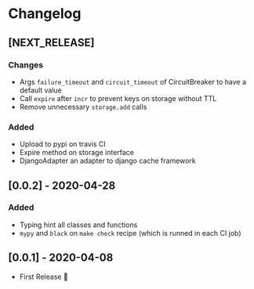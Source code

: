 # Changelog

## [NEXT_RELEASE]
### Changes
* Args `failure_timeout` and `circuit_timeout` of CircuitBreaker to have a default value
* Call `expire` after `incr` to prevent keys on storage without TTL
* Remove unnecessary `storage.add` calls

### Added
* Upload to pypi on travis CI
* Expire method on storage interface
* DjangoAdapter an adapter to django cache framework

## [0.0.2] - 2020-04-28
### Added
* Typing hint all classes and functions
* `mypy` and `black` on `make check` recipe (which is runned in each CI job)


## [0.0.1] - 2020-04-08
* First Release :tada:
